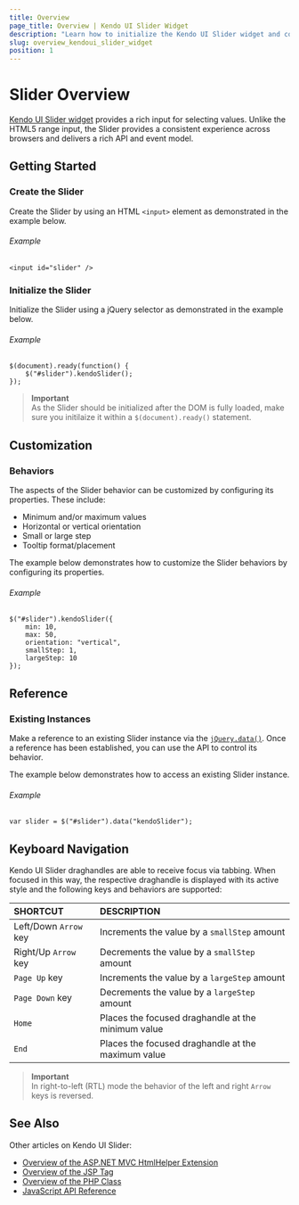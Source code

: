 ```yaml
---
title: Overview
page_title: Overview | Kendo UI Slider Widget
description: "Learn how to initialize the Kendo UI Slider widget and configure its behaviors."
slug: overview_kendoui_slider_widget
position: 1
---
```


# Slider Overview

[Kendo UI Slider widget](http://demos.telerik.com/kendo-ui/slider) provides a rich input for selecting values. Unlike the HTML5 range input, the Slider provides a consistent experience across browsers and delivers a rich API and event model.

## Getting Started

### Create the Slider

Create the Slider by using an HTML `<input>` element as demonstrated in the example below.

###### Example

    <input id="slider" />

### Initialize the Slider

Initialize the Slider using a jQuery selector as demonstrated in the example below.

###### Example

    $(document).ready(function() {
        $("#slider").kendoSlider();
    });
    
> **Important**  
> As the Slider should be initialized after the DOM is fully loaded, make sure you initilaize it within a `$(document).ready()` statement. 

## Customization

### Behaviors

The aspects of the Slider behavior can be customized by configuring its properties. These include: 

*   Minimum and/or maximum values
*   Horizontal or vertical orientation
*   Small or large step
*   Tooltip format/placement

The example below demonstrates how to customize the Slider behaviors by configuring its properties.

###### Example

    $("#slider").kendoSlider({
        min: 10,
        max: 50,
        orientation: "vertical",
        smallStep: 1,
        largeStep: 10
    });

## Reference

### Existing Instances

Make a reference to an existing Slider instance via the [`jQuery.data()`](http://api.jquery.com/jQuery.data/). Once a reference has been established, you can use the API to control its behavior.

The example below demonstrates how to access an existing Slider instance.

###### Example

    var slider = $("#slider").data("kendoSlider");

## Keyboard Navigation

Kendo UI Slider draghandles are able to receive focus via tabbing. When focused in this way, the respective draghandle is displayed with its active style and the following keys and behaviors are supported:

| SHORTCUT						| DESCRIPTION				                         |
|:---                           |:---                                                |
| Left/Down `Arrow` key         | Increments the value by a `smallStep` amount       |
| Right/Up `Arrow` key          | Decrements the value by a `smallStep` amount       |
| `Page Up` key                 | Increments the value by a `largeStep` amount       |
| `Page Down` key               | Decrements the value by a `largeStep` amount       |
| `Home`                        | Places the focused draghandle at the minimum value |
| `End`                         | Places the focused draghandle at the maximum value |

> **Important**  
> In right-to-left (RTL) mode the behavior of the left and right `Arrow` keys is reversed.

## See Also

Other articles on Kendo UI Slider:

* [Overview of the ASP.NET MVC HtmlHelper Extension](/aspnet-mvc/helpers/slider/overview)
* [Overview of the JSP Tag](/jsp/tags/slider/overview)
* [Overview of the PHP Class](/php/widgets/slider/overview)
* [JavaScript API Reference](/api/javascript/ui/slider)